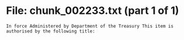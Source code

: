 ﻿# File: chunk_002233.txt (part 1 of 1)
```
In force Administered by Department of the Treasury This item is authorised by the following title:
```

